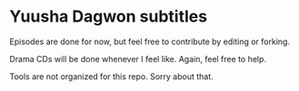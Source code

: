 # Yuusha Dagwon subtitles
Episodes are done for now, but feel free to contribute by editing or forking.

Drama CDs will be done whenever I feel like. Again, feel free to help.

Tools are not organized for this repo. Sorry about that.
